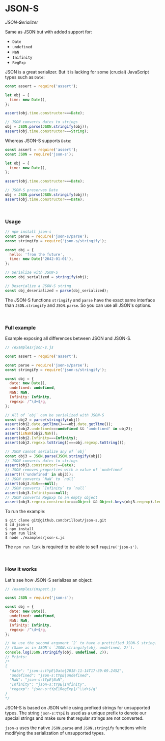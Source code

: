 <!---






    WARNING, READ THIS.
    This is a computed file. Do not edit.
    Edit `/readme.template.md` instead.












    WARNING, READ THIS.
    This is a computed file. Do not edit.
    Edit `/readme.template.md` instead.












    WARNING, READ THIS.
    This is a computed file. Do not edit.
    Edit `/readme.template.md` instead.












    WARNING, READ THIS.
    This is a computed file. Do not edit.
    Edit `/readme.template.md` instead.












    WARNING, READ THIS.
    This is a computed file. Do not edit.
    Edit `/readme.template.md` instead.






-->
# JSON-S

<i>JSON-<b>S</b>erializer</i>

Same as JSON but with added support for:
 - `Date`
 - `undefined`
 - `NaN`
 - `Inifinity`
 - `RegExp`

JSON is a great serializer.
But it is lacking for some (crucial) JavaScript types such as `Date`:

~~~js
const assert = require('assert');

let obj = {
  time: new Date(),
};

assert(obj.time.constructor===Date);

// JSON converts dates to strings
obj = JSON.parse(JSON.stringify(obj));
assert(obj.time.constructor===String);
~~~

Whereas JSON-S supports `Date`:

~~~js
const assert = require('assert');
const JSON = require('json-s');

let obj = {
  time: new Date(),
};

assert(obj.time.constructor===Date);

// JSON-S preserves Date
obj = JSON.parse(JSON.stringify(obj));
assert(obj.time.constructor===Date);
~~~

<br/>

### Usage

~~~js
// npm install json-s
const parse = require('json-s/parse');
const stringify = require('json-s/stringify');

const obj = {
  hello: 'from the future',
  time: new Date('2042-01-01'),
};

// Serialize with JSON-S
const obj_serialized = stringify(obj);

// Deserialize a JSON-S string
const obj_deserialized = parse(obj_serialized);
~~~

The JSON-S functions `stringify` and `parse` have the exact same interface than `JSON.stringify` and `JSON.parse`.
So you can use all JSON's options.

<br/>

### Full example

Example exposing all differences between JSON and JSON-S.

~~~js
// /examples/json-s.js

const assert = require('assert');

const parse = require('json-s/parse');
const stringify = require('json-s/stringify');

const obj = {
  date: new Date(),
  undefined: undefined,
  NaN: NaN,
  Infinity: Infinity,
  regexp: /^\d+$/g,
};

// All of `obj` can be serialized with JSON-S
const obj2 = parse(stringify(obj))
assert(obj2.date.getTime()===obj.date.getTime());
assert(obj2.undefined===undefined && 'undefined' in obj2);
assert(isNaN(obj2.NaN));
assert(obj2.Infinity===Infinity);
assert(obj2.regexp.toString()===obj.regexp.toString());

// JSON cannot serialize any of `obj`
const obj3 = JSON.parse(JSON.stringify(obj))
// JSON converts dates to strings
assert(obj3.constructor!==Date);
// JSON removes properties with a value of `undefined`
assert(!('undefined' in obj3));
// JSON converts `NaN` to `null`
assert(obj3.NaN===null);
// JSON converts `Infinity` to `null`
assert(obj3.Infinity===null);
// JSON converts RegExp to an empty object
assert(obj3.regexp.constructor===Object && Object.keys(obj3.regexp).length===0);
~~~

To run the example:

~~~shell
$ git clone git@github.com:brillout/json-s.git
$ cd json-s
$ npm install
$ npm run link
$ node ./examples/json-s.js
~~~

The `npm run link` is required to be able to self `require('json-s')`.

<br/>

### How it works

Let's see how JSON-S serializes an object:

~~~js
// /examples/inspect.js

const JSON = require('json-s');

const obj = {
  date: new Date(),
  undefined: undefined,
  NaN: NaN,
  Infinity: Infinity,
  regexp: /^\d+$/g,
};

// We use the second argument `2` to have a prettified JSON-S string.
// (Same as in JSON's `JSON.stringify(obj, undefined, 2)`).
console.log(JSON.stringify(obj, undefined, 2));
// Prints:
/*
{
  "date": "json-s:tYpE|Date|2018-11-14T17:39:09.245Z",
  "undefined": "json-s:tYpE|undefined",
  "NaN": "json-s:tYpE|NaN",
  "Infinity": "json-s:tYpE|Infinity",
  "regexp": "json-s:tYpE|RegExp|/^\\d+$/g"
}
*/
~~~

JSON-S is based on JSON while using prefixed strings for unsupported types.
The string `json-s:tYpE` is used as a unique prefix to denote our special strings and make sure that regular strings are not converted.

`json-s` uses the native `JSON.parse` and `JSON.stringify` functions while modifying the serialization of unsupported types.

<!---






    WARNING, READ THIS.
    This is a computed file. Do not edit.
    Edit `/readme.template.md` instead.












    WARNING, READ THIS.
    This is a computed file. Do not edit.
    Edit `/readme.template.md` instead.












    WARNING, READ THIS.
    This is a computed file. Do not edit.
    Edit `/readme.template.md` instead.












    WARNING, READ THIS.
    This is a computed file. Do not edit.
    Edit `/readme.template.md` instead.












    WARNING, READ THIS.
    This is a computed file. Do not edit.
    Edit `/readme.template.md` instead.






-->
